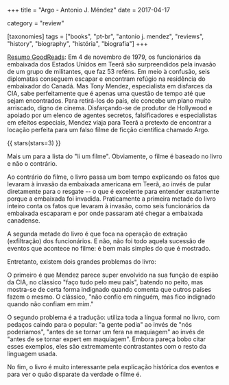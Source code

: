 +++
title = "Argo - Antonio J. Méndez"
date = 2017-04-17

category = "review"

[taxonomies]
tags = ["books", "pt-br", "antonio j. mendez", "reviews", "history", "biography", "história", "biografia"]
+++

[Resumo GoodReads](https://www.goodreads.com/book/show/16252385-argo):
Em 4 de novembro de 1979, os funcionários da embaixada dos Estados Unidos em
Teerã são surpreendidos pela invasão de um grupo de militantes, que faz 53
reféns. Em meio à confusão, seis diplomatas conseguem escapar e encontram
refúgio na residência do embaixador do Canadá. Mas Tony Mendez, especialista
em disfarces da CIA, sabe perfeitamente que é apenas uma questão de tempo até
que sejam encontrados. Para retirá-los do país, ele concebe um plano muito
arriscado, digno de cinema. Disfarçando-se de produtor de Hollywood e apoiado
por um elenco de agentes secretos, falsificadores e especialistas em efeitos
especiais, Mendez viaja para Teerã a pretexto de encontrar a locação perfeita
para um falso filme de ficção científica chamado Argo.

<!-- more -->

{{ stars(stars=3) }}

Mais um para a lista do "li um filme". Obviamente, o filme é baseado no livro
e não o contrário. 

Ao contrário do filme, o livro passa um bom tempo explicando os fatos que
levaram à invasão da embaixada americana em Teerã, ao invés de pular
diretamente para o resgate -- o que é excelente para entender exatamente
porque a embaixada foi invadida. Praticamente a primeira metade do livro
inteiro conta os fatos que levaram à invasão, como seis funcionários da
embaixada escaparam e por onde passaram até chegar a embaixada canadense.

A segunda metade do livro é que foca na operação de extração (exfiltração) dos
funcionários. E não, não foi todo aquela sucessão de eventos que acontece no
filme: é bem mais simples do que é mostrado.

Entretanto, existem dois grandes problemas do livro:

O primeiro é que Mendez parece super envolvido na sua função de espião da CIA,
no clássico "faço tudo pelo meu país", batendo no peito, mas mostra-se de
certa forma indignado quando comenta que outros países fazem o mesmo. O
clássico, "não confio em ninguém, mas fico indignado quando não confiam em
mim."

O segundo problema é a tradução: utiliza toda a língua formal no livro, com
pedaços caindo para o popular: "a gente podia" ao invés de "nós poderíamos",
"antes de se tornar um fera na maquiagem" ao invés de "antes de se tornar
expert em maquiagem". Embora pareça bobo citar esses exemplos, eles são
extremamente contrastantes com o resto da linguagem usada.

No fim, o livro é muito interessante pela explicação histórica dos eventos e
para ver o quão disparate da verdade o filme é.
